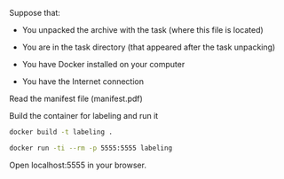 Suppose that:

* You unpacked the archive with the task (where this file is located)

* You are in the task directory (that appeared after the task unpacking)

* You have Docker installed on your computer

* You have the Internet connection

Read the manifest file (manifest.pdf)

Build the container for labeling and run it

```bash
docker build -t labeling .

docker run -ti --rm -p 5555:5555 labeling 
```

Open localhost:5555 in your browser. 
